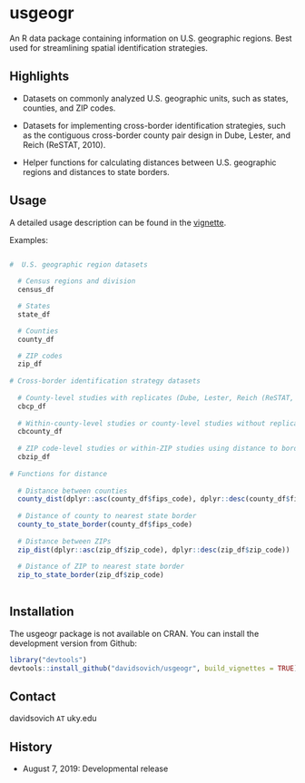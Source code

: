 
<!-- README.md is generated from README.Rmd. Please edit that file -->

# usgeogr

An R data package containing information on U.S. geographic regions.
Best used for streamlining spatial identification strategies.

## Highlights

  - Datasets on commonly analyzed U.S. geographic units, such as states,
    counties, and ZIP codes.

  - Datasets for implementing cross-border identification strategies,
    such as the contiguous cross-border county pair design in Dube,
    Lester, and Reich (ReSTAT, 2010).

  - Helper functions for calculating distances between U.S. geographic
    regions and distances to state borders.

## Usage

A detailed usage description can be found in the
[vignette](https://github.com/davidsovich/usgeogr/blob/master/vignettes/usgeogr.pdf).

Examples:

``` r

#  U.S. geographic region datasets
  
  # Census regions and division
  census_df

  # States
  state_df

  # Counties
  county_df

  # ZIP codes
  zip_df
  
# Cross-border identification strategy datasets
  
  # County-level studies with replicates (Dube, Lester, Reich (ReSTAT, 2010))
  cbcp_df 
  
  # Within-county-level studies or county-level studies without replicates
  cbcounty_df
  
  # ZIP code-level studies or within-ZIP studies using distance to border strips
  cbzip_df
  
# Functions for distance
  
  # Distance between counties
  county_dist(dplyr::asc(county_df$fips_code), dplyr::desc(county_df$fips_code))
  
  # Distance of county to nearest state border
  county_to_state_border(county_df$fips_code)
  
  # Distance between ZIPs
  zip_dist(dplyr::asc(zip_df$zip_code), dplyr::desc(zip_df$zip_code))
  
  # Distance of ZIP to nearest state border
  zip_to_state_border(zip_df$zip_code)
  
```

## Installation

The usgeogr package is not available on CRAN. You can install the
development version from Github:

``` r
library("devtools")
devtools::install_github("davidsovich/usgeogr", build_vignettes = TRUE)
```

## Contact

davidsovich `AT` uky.edu

## History

  - August 7, 2019: Developmental release
